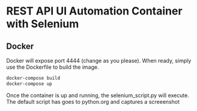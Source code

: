 # REST API UI Automation Container with Selenium

## Docker
Docker will expose port 4444 (change as you please). When ready, simply use the Dockerfile to build the image.

```sh
docker-compose build
docker-compose up
```

Once the container is up and running, the selenium_script.py will execute. The default script has goes to python.org and captures a screeenshot